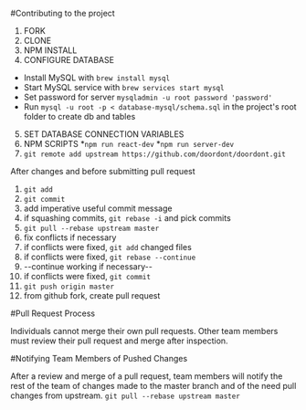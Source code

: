#Contributing to the project

1. FORK 
2. CLONE
3. NPM INSTALL
4. CONFIGURE DATABASE
  * Install MySQL with `brew install mysql`
  * Start MySQL service with `brew services start mysql`
  * Set password for server `mysqladmin -u root password 'password'`
  * Run `mysql -u root -p < database-mysql/schema.sql` in the project's root folder to create db and tables
5. SET DATABASE CONNECTION VARIABLES
6. NPM SCRIPTS
  *`npm run react-dev`
  *`npm run server-dev`
7. `git remote add upstream https://github.com/doordont/doordont.git`

After changes and before submitting pull request
1. `git add` 
2. `git commit`
3. add imperative useful commit message
4. if squashing commits, `git rebase -i` and pick commits
5. `git pull --rebase upstream master`
6. fix conflicts if necessary
7. if conflicts were fixed, `git add` changed files
8. if conflicts were fixed, `git rebase --continue` 
9. --continue working if necessary--
10. if conflicts were fixed, `git commit`
11. `git push origin master`
12. from github fork, create pull request

#Pull Request Process

Individuals cannot merge their own pull requests. Other team members
must review their pull request and merge after inspection. 


#Notifying Team Members of Pushed Changes

After a review and merge of a pull request, team members will notify 
the rest of the team of changes made to the master branch and of the need 
pull changes from upstream. 
`git pull --rebase upstream master`